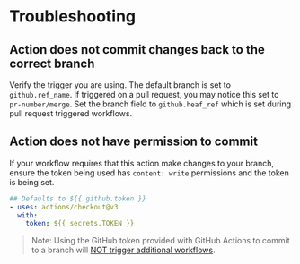 # Troubleshooting


## Action does not commit changes back to the correct branch

Verify the trigger you are using. The default branch is set to `github.ref_name`. If triggered on a pull request, you may notice this set to `pr-number/merge`. Set the branch field to `github.heaf_ref` which is set during pull request triggered workflows.

## Action does not have permission to commit

If your workflow requires that this action make changes to your branch, ensure the token being used has `content: write` permissions and the token is being set.

```yaml
## Defaults to ${{ github.token }}
- uses: actions/checkout@v3
  with:
    token: ${{ secrets.TOKEN }}
```

> Note: Using the GitHub token provided with GitHub Actions to commit to a branch will [NOT trigger additional workflows](https://docs.github.com/en/actions/security-guides/automatic-token-authentication#using-the-github_token-in-a-workflow).
